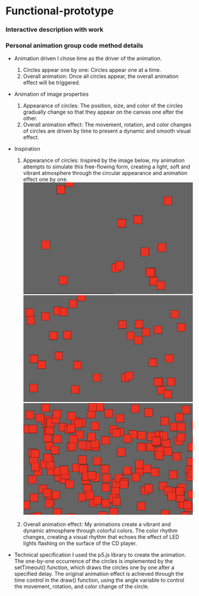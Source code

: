 # Functional-prototype
### Interactive description with work

### Personal animation group code method details
- Animation driven
  I chose time as the driver of the animation.
  1. Circles appear one by one: Circles appear one at a time. 
  2. Overall animation: Once all circles appear, the overall animation effect will be triggered. 
   
- Animation of image properties
   1. Appearance of circles: The position, size, and color of the circles gradually change so that they appear on the canvas one after the other.
   2. Overall animation effect: The movement, rotation, and color changes of circles are driven by time to present a dynamic and smooth visual effect.
   
- Inspiration
  1. Appearance of circles: Inspired by the image below, my animation attempts to simulate this free-flowing form, creating a light, soft and vibrant atmosphere through the circular appearance and animation effect one by one.
   ![image of my inspiration](assets//截屏2024-05-27%20下午6.22.51.png)
   ![](assets//截屏2024-05-27%20下午6.22.59.png)
   ![](assets//截屏2024-05-27%20下午6.23.59.png)

  2. Overall animation effect: My animations create a vibrant and dynamic atmosphere through colorful colors. The color rhythm changes, creating a visual rhythm that echoes the effect of LED lights flashing on the surface of the CD player. 
  
- Technical specification
  I used the p5.js library to create the animation. The one-by-one occurrence of the circles is implemented by the setTimeout() function, which draws the circles one by one after a specified delay. The original animation effect is achieved through the time control in the draw() function, using the angle variable to control the movement, rotation, and color change of the circle.

